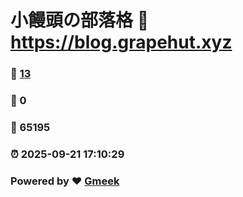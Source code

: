 # 小饅頭の部落格 :link: https://blog.grapehut.xyz 
### :page_facing_up: [13](https://blog.grapehut.xyz/tag.html) 
### :speech_balloon: 0 
### :hibiscus: 65195 
### :alarm_clock: 2025-09-21 17:10:29 
### Powered by :heart: [Gmeek](https://github.com/Meekdai/Gmeek)
